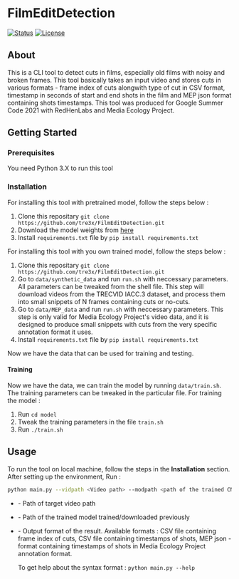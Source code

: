 # FilmEditDetection
[![Status](https://img.shields.io/badge/status-active-success.svg)]() 
[![License](https://img.shields.io/badge/license-MIT-blue.svg)](/LICENSE)

## About
This is a CLI tool to detect cuts in films, especially old films with noisy and broken frames. This tool basically takes an input video and stores cuts in various formats - frame index of cuts alongwith type of cut in CSV format, timestamp in seconds of start and end shots in the film and MEP json format containing shots timestamps. 
This tool was produced for Google Summer Code 2021 with RedHenLabs and Media Ecology Project. 

## Getting Started


### Prerequisites
You need Python 3.X to run this tool

### Installation
For installing this tool with pretrained model, follow the steps below :
1. Clone this repositary `git clone https://github.com/tre3x/FilmEditDetection.git`
2. Download the model weights from [here](http://google.com)
3. Install `requirements.txt` file by `pip install requirements.txt`

For installing this tool with you own trained model, follow the steps below :
1. Clone this repositary `git clone https://github.com/tre3x/FilmEditDetection.git`
2. Go to `data/synthetic_data` and run `run.sh` with neccessary parameters. All parameters can be tweaked from the shell file. This step will download videos from the TRECVID IACC.3 dataset, and process them into small snippets of N frames containing cuts or no-cuts.
3. Go to `data/MEP_data` and run `run.sh` with neccessary parameters. This step is only valid for Media Ecology Project's video data, and it is designed to produce small snippets with cuts from the very specific annotation format it uses.
4. Install `requirements.txt` file by `pip install requirements.txt`

Now we have the data that can be used for training and testing.
#### Training
Now we have the data, we can train the model by running `data/train.sh`. The training parameters can be tweaked in the particular file. For training the model :
1. Run `cd model`
2. Tweak the training parameters in the file `train.sh`
3. Run `./train.sh`

## Usage

To run the tool on local machine, follow the steps in the **Installation** section.
After setting up the environment, Run :
```bash
python main.py --vidpath <Video path> --modpath <path of the trained CNN model> --operation <Result output format>
```
- <vidpath> - Path of target video path
- <modpath> - Path of the trained model trained/downloaded previously
- <operation> - Output format of the result. Available formats : CSV file containing frame index of cuts, CSV file containing timestamps of shots, MEP json - format containing timestamps of shots in Media Ecology Project annotation format.

  To get help about the syntax format : `python main.py --help`